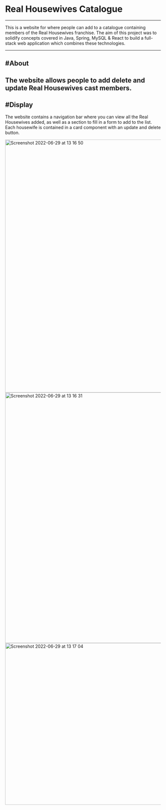 # Real Housewives Catalogue
-------------
This is a website for where people can add to a catalogue containing members of the Real Housewives franchise. The aim of this project was to solidify concepts covered in Java, Spring, MySQL & React to build a full-stack web application which combines these technologies.

-------------
#About 
-------------
The website allows people to add delete and update Real Housewives cast members. 
-------------
#Display
-------------
The website contains a navigation bar where you can view all the Real Housewives added, as well as a section to fill in a form to add to the list. Each housewife is contained in a card component with an update and delete button. 

<img width="818" alt="Screenshot 2022-06-29 at 13 16 50" src="https://user-images.githubusercontent.com/100690509/176434091-077316ff-041d-4d02-8ec2-4529b03fe00e.png">

<img width="810" alt="Screenshot 2022-06-29 at 13 16 31" src="https://user-images.githubusercontent.com/100690509/176434038-df382e3e-68ab-40dd-ad24-675c592426e1.png">

<img width="523" alt="Screenshot 2022-06-29 at 13 17 04" src="https://user-images.githubusercontent.com/100690509/176434127-52ca02a6-89b9-44a5-b6d3-c0bad3911014.png">
